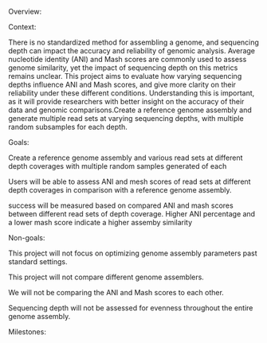 Overview:

Context:

There is no standardized method for assembling a genome, and sequencing depth can impact the 
accuracy and reliability of genomic analysis. Average nucleotide identity (ANI) and Mash scores 
are commonly used to assess genome similarity, yet the impact of sequencing depth on this metrics 
remains unclear. This project aims to evaluate how varying sequencing depths influence ANI and 
Mash scores, and give more clarity on their reliability under these different conditions. 
Understanding this is important, as it will provide researchers with better insight on the 
accuracy of their data and genomic comparisons.Create a reference genome assembly and generate 
multiple read sets at varying sequencing depths, with multiple random subsamples for each depth.



Goals: 

Create a reference genome assembly and various read sets at different depth coverages with 
multiple random samples generated of each 

Users will be able to assess ANI and mesh scores of read sets at different depth coverages in 
comparison with a reference genome assembly. 

success will be measured based on compared ANI and mash scores between different read sets of
depth coverage. Higher ANI percentage and a lower mash score indicate a higher assemby
similarity

Non-goals:

This project will not focus on optimizing genome assembly parameters past standard settings.

This project will not compare different genome assemblers. 

We will not be comparing the ANI and Mash scores to each other. 

Sequencing depth will not be assessed for evenness throughout the entire genome assembly.



Milestones:

